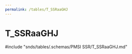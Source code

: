 ```yaml
---
permalink: /tables/T_SSRaaGHJ
---
```

# T\_SSRaaGHJ
<!-- SPDX-License-Identifier: MPL-2.0 -->

<!-- ATTENTION : Ne pas supprimer ou modifier la ligne ci-dessous -->
#include "snds/tables/.schemas/PMSI SSR/T_SSRaaGHJ.md"
<!-- ATTENTION : Ne pas supprimer ou modifier la ligne ci-dessus -->
